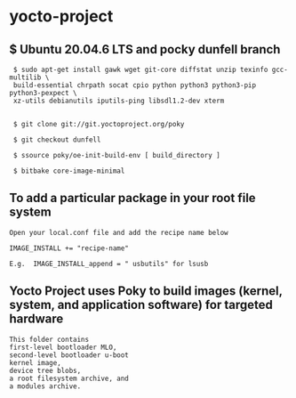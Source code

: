 # yocto-project

 ## $ Ubuntu 20.04.6 LTS and pocky dunfell branch
     $ sudo apt-get install gawk wget git-core diffstat unzip texinfo gcc-multilib \
     build-essential chrpath socat cpio python python3 python3-pip python3-pexpect \
     xz-utils debianutils iputils-ping libsdl1.2-dev xterm


     $ git clone git://git.yoctoproject.org/poky

     $ git checkout dunfell

     $ ssource poky/oe-init-build-env [ build_directory ]

     $ bitbake core-image-minimal


## To add a particular package in your root file system


    Open your local.conf file and add the recipe name below

    IMAGE_INSTALL += "recipe-name"

    E.g.  IMAGE_INSTALL_append = " usbutils" for lsusb

## Yocto Project uses Poky to build images (kernel, system, and application software) for targeted hardware



    This folder contains
    first-level bootloader MLO,
    second-level bootloader u-boot
    kernel image,
    device tree blobs,
    a root filesystem archive, and
    a modules archive.

